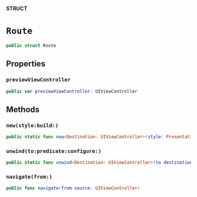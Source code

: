 **STRUCT**

# `Route`

```swift
public struct Route
```

## Properties
### `previewViewController`

```swift
public var previewViewController: UIViewController
```

## Methods
### `new(style:build:)`

```swift
public static func new<Destination: UIViewController>(style: PresentationStyle, build: @escaping () -> Destination) -> Route
```

### `unwind(to:predicate:configure:)`

```swift
public static func unwind<Destination: UIViewController>(to destination: Destination.Type, predicate: ((Destination) -> Bool)? = nil, configure: ((Destination) -> Void)? = nil) -> Route
```

### `navigate(from:)`

```swift
public func navigate(from source: UIViewController)
```
